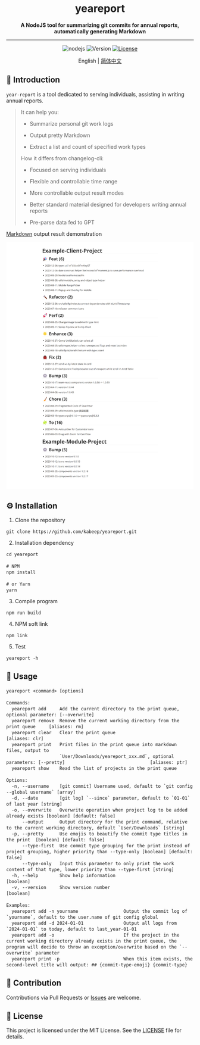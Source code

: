 <h1 align="center"> yeareport </h1>
<p align="center">
  <b>A NodeJS tool for summarizing git commits for annual reports, automatically generating Markdown</b>
</p>

---

<div align="center">

![nodejs](https://img.shields.io/badge/NodeJS-≥16.x-lightseagreen?logo=powershell)
![Version](https://img.shields.io/badge/Version-1.0.0-cornflowerblue)
[![License](https://img.shields.io/badge/License-MIT-slateblue)](LICENSE)

English | [简体中文](README.zh-CN.md)

</div>

## 📖 Introduction

`year-report` is a tool dedicated to serving individuals, assisting in writing annual reports.

> It can help you:
>
> - Summarize personal git work logs
>
> - Output pretty Markdown
>
> - Extract a list and count of specified work types
>
> How it differs from changelog-cli:
>
> - Focused on serving individuals
>
> - Flexible and controllable time range
>
> - More controllable output result modes
>
> - Better standard material designed for developers writing annual reports
>
> - Pre-parse data fed to GPT

[Markdown](example/yeareport_1705018390501.md) output result demonstration

![default_example](example/yeareport_1705018390501.png)

## ⚙️ Installation

1. Clone the repository

```shell
git clone https://github.com/kabeep/yeareport.git
```

2. Installation dependency

```shell
cd yeareport

# NPM
npm install

# or Yarn
yarn
```

3. Compile program

```shell
npm run build
```

4. NPM soft link

```shell
npm link
```

5. Test

```shell
yeareport -h
```

## 🚀 Usage

```text
yeareport <command> [options]

Commands:
  yeareport add     Add the current directory to the print queue, optional parameter: [--overwrite]
  yeareport remove  Remove the current working directory from the print queue     [aliases: rm]
  yeareport clear   Clear the print queue                                      [aliases: clr]
  yeareport print   Print files in the print queue into markdown files, output to
                    `User/Downloads/yeareport_xxx.md`, optional parameters: [--pretty]                                [aliases: ptr]
  yeareport show    Read the list of projects in the print queue

Options:
  -n, --username    [git commit] Username used, default to `git config --global username` [array]
  -d, --date        [git log] `--since` parameter, default to `01-01` of last year [string]
  -o, --overwrite   Overwrite operation when project log to be added already exists [boolean] [default: false]
      --output      Output directory for the print command, relative to the current working directory, default `User/Downloads` [string]
  -p, --pretty      Use emojis to beautify the commit type titles in the print  [boolean] [default: false]
      --type-first  Use commit type grouping for the print instead of project grouping, higher priority than --type-only [boolean] [default: false]
      --type-only   Input this parameter to only print the work content of that type, lower priority than --type-first [string]
  -h, --help        Show help information                                       [boolean]
  -v, --version     Show version number                                         [boolean]

Examples:
  yeareport add -n yourname                 Output the commit log of `yourname`, default to the user.name of git config global
  yeareport add -d 2024-01-01               Output all logs from `2024-01-01` to today, default to last_year-01-01
  yeareport add -o                          If the project in the current working directory already exists in the print queue, the program will decide to throw an exception/overwrite based on the `--overwrite` parameter
  yeareport print -p                        When this item exists, the second-level title will output: ## {commit-type-emoji} {commit-type}
```

## 🤝 Contribution
Contributions via Pull Requests or [Issues](https://github.com/kabeep/git-short-dir-prompt/issues) are welcome.

## 📄 License
This project is licensed under the MIT License. See the [LICENSE](LICENSE) file for details.
